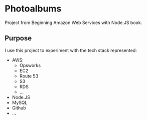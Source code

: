 # Photoalbums
Project from Beginning Amazon Web Services with Node.JS book.

## Purpose
I use this project to experiment with the tech stack represented:
  * AWS: 
    * Opsworks
    * EC2
    * Route 53
    * S3
    * RDS
    * ...
  * Node.JS
  * MySQL
  * Github
  * ...
  
